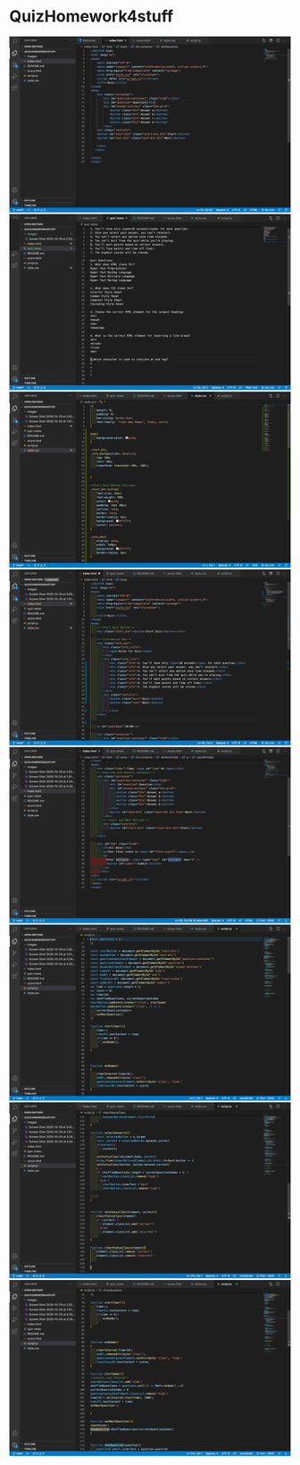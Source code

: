 # QuizHomework4stuff
![](images/Screen%20Shot%202020-10-19%20at%202.02.02%20PM.png)
![](images/Screen%20Shot%202020-10-24%20at%201.51.03%20PM.png)
![](images/Screen%20Shot%202020-10-24%20at%204.24.54%20PM.png)
![](images/Screen%20Shot%202020-10-24%20at%204.25.31%20PM.png)
![](images/Screen%20Shot%202020-10-27%20at%2010.04.50%20AM.png)
![](images/Screen%20Shot%202020-10-27%20at%2010.04.09%20AM.png)
![](images/Screen%20Shot%202020-10-27%20at%2010.04.41%20AM.png)
![](images/Screen%20Shot%202020-10-27%20at%2010.04.20%20AM.png)